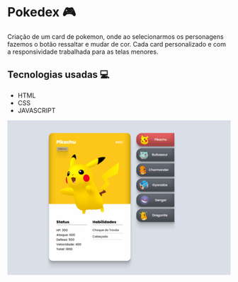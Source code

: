 # Pokedex 🎮
Criação de um card de pokemon, onde ao selecionarmos os personagens fazemos o botão ressaltar e mudar de cor. Cada card personalizado e com a responsividade trabalhada para as telas menores.

## Tecnologias usadas 💻

- HTML
- CSS
- JAVASCRIPT

[<img src="src/imagens/pokemon.gif" alt="gif da tela inicial">](https://roni-88.github.io/cartao-pokemon/)
